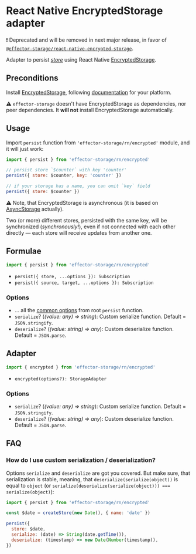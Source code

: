 # React Native EncryptedStorage adapter

❗️ Deprecated and will be removed in next major release, in favor of [`@effector-storage/react-native-encrypted-storage`](https://github.com/yumauri/effector-storage-extras/tree/main/packages/react-native-encrypted-storage).

Adapter to persist [_store_] using React Native [EncryptedStorage].

## Preconditions

Install [EncryptedStorage], following [documentation](https://github.com/emeraldsanto/react-native-encrypted-storage#installation) for your platform.

⚠️ `effector-storage` doesn't have EncryptedStorage as dependencies, nor peer dependencies. It **will not** install EncryptedStorage automatically.

## Usage

Import `persist` function from `'effector-storage/rn/encrypted'` module, and it will just work:

```javascript
import { persist } from 'effector-storage/rn/encrypted'

// persist store `$counter` with key 'counter'
persist({ store: $counter, key: 'counter' })

// if your storage has a name, you can omit `key` field
persist({ store: $counter })
```

⚠️ Note, that EncryptedStorage is asynchronous (it is based on [AsyncStorage] actually).

Two (or more) different stores, persisted with the same key, will be synchronized (_synchronously!_), even if not connected with each other directly — each store will receive updates from another one.

## Formulae

```javascript
import { persist } from 'effector-storage/rn/encrypted'
```

- `persist({ store, ...options }): Subscription`
- `persist({ source, target, ...options }): Subscription`

### Options

- ... all the [common options](../../../README.md#options) from root `persist` function.
- `serialize`? (_(value: any) => string_): Custom serialize function. Default = `JSON.stringify`.
- `deserialize`? (_(value: string) => any_): Custom deserialize function. Default = `JSON.parse`.

## Adapter

```javascript
import { encrypted } from 'effector-storage/rn/encrypted'
```

- `encrypted(options?): StorageAdapter`

### Options

- `serialize`? (_(value: any) => string_): Custom serialize function. Default = `JSON.stringify`.
- `deserialize`? (_(value: string) => any_): Custom deserialize function. Default = `JSON.parse`.

## FAQ

### How do I use custom serialization / deserialization?

Options `serialize` and `deserialize` are got you covered. But make sure, that serialization is stable, meaning, that `deserialize(serialize(object))` is equal to `object` (or `serialize(deserialize(serialize(object))) === serialize(object)`):

```javascript
import { persist } from 'effector-storage/rn/encrypted'

const $date = createStore(new Date(), { name: 'date' })

persist({
  store: $date,
  serialize: (date) => String(date.getTime()),
  deserialize: (timestamp) => new Date(Number(timestamp)),
})
```

[asyncstorage]: https://react-native-async-storage.github.io/async-storage/
[encryptedstorage]: https://github.com/emeraldsanto/react-native-encrypted-storage
[_subscription_]: https://effector.dev/docs/glossary#subscription
[_store_]: https://effector.dev/docs/api/effector/store
